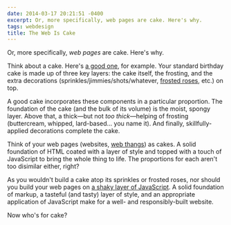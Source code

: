 ```yaml
---
date: 2014-03-17 20:21:51 -0400
excerpt: Or, more specifically, web pages are cake. Here's why.
tags: webdesign
title: The Web Is Cake
---
```


Or, more specifically, _web pages_ are cake. Here's why.

Think about a cake. Here's [a good one](http://www.flickr.com/photos/72685908@N00/3528819819), for example. Your standard birthday cake is made up of three key layers: the cake itself, the frosting, and the extra decorations (sprinkles/jimmies/shots/whatever, [frosted roses](http://www.flickr.com/photos/72685908@N00/192762759), etc.) on top.

A good cake incorporates these components in a particular proportion. The foundation of the cake (and the bulk of its volume) is the moist, spongy layer. Above that, a thick—but not _too thick_—helping of frosting (buttercream, whipped, lard-based… you name it). And finally, skillfully-applied decorations complete the cake.

Think of your web pages (websites, [web thangs](http://adactio.com/journal/6246/)) as cakes. A solid foundation of HTML coated with a layer of style and topped with a touch of JavaScript to bring the whole thing to life. The proportions for each aren't too disimilar either, right?

As you wouldn't build a cake atop its sprinkles or frosted roses, nor should you build your web pages on [a shaky layer of JavaScript](http://sighjavascript.tumblr.com/post/60259993974/instagram). A solid foundation of markup, a tasteful (and tasty) layer of style, and an appropriate application of JavaScript make for a well- and responsibly-built website.

Now who's for cake?